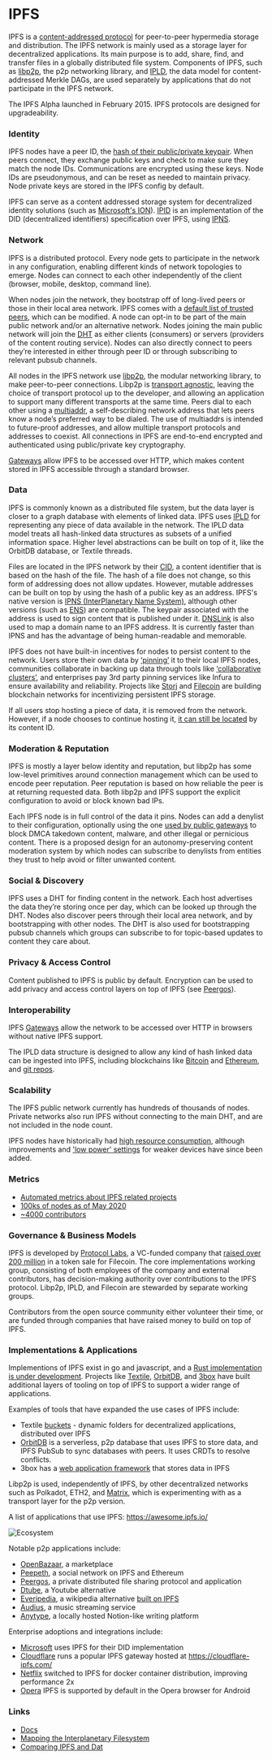 # IPFS

IPFS is a [content-addressed protocol](https://docs.ipfs.io/concepts/content-addressing/) for peer-to-peer hypermedia storage and distribution. The IPFS network is mainly used as a storage layer for decentralized applications. Its main purpose is to add, share, find, and transfer files in a globally distributed file system. Components of IPFS, such as [libp2p](https://libp2p.io/), the p2p networking library, and [IPLD](https://ipld.io/), the data model for content-addressed Merkle DAGs, are used separately by applications that do not participate in the IPFS network.

The IPFS Alpha launched in February 2015. IPFS protocols are designed for upgradeability.

### Identity

IPFS nodes have a peer ID, the [hash of their public/private keypair](https://docs.libp2p.io/concepts/peer-id/). When peers connect, they exchange public keys and check to make sure they match the node IDs. Communications are encrypted using these keys. Node IDs are pseudonymous, and can be reset as needed to maintain privacy. Node private keys are stored in the IPFS config by default.

IPFS can serve as a content addressed storage system for decentralized identity solutions (such as [Microsoft's ION](https://techcommunity.microsoft.com/t5/identity-standards-blog/ion-booting-up-the-network/ba-p/1441552)). [IPID](https://github.com/jonnycrunch/ipid) is an implementation of the DID (decentralized identifiers) specification over IPFS, using [IPNS](https://docs.ipfs.io/concepts/ipns/).

### Network

IPFS is a distributed protocol. Every node gets to participate in the network in any configuration, enabling different kinds of network topologies to emerge. Nodes can connect to each other independently of the client (browser, mobile, desktop, command line).

When nodes join the network, they bootstrap off of long-lived peers or those in their local area network. IPFS comes with a [default list of trusted peers](https://docs.ipfs.io/how-to/modify-bootstrap-list/), which can be modified. A node can opt-in to be part of the main public network and/or an alternative network. Nodes joining the main public network will join the [DHT](https://docs.ipfs.io/concepts/dht/) as either clients (consumers) or servers (providers of the content routing service). Nodes can also directly connect to peers they’re interested in either through peer ID or through subscribing to relevant pubsub channels.

All nodes in the IPFS network use [libp2p](https://libp2p.io/), the modular networking library, to make peer-to-peer connections. Libp2p is [transport agnostic](https://docs.libp2p.io/concepts/transport/), leaving the choice of transport protocol up to the developer, and allowing an application to support many different transports at the same time. Peers dial to each other using a [multiaddr](https://multiformats.io/multiaddr), a self-describing network address that lets peers know a node’s preferred way to be dialed. The use of multiaddrs is intended to future-proof addresses, and allow multiple transport protocols and addresses to coexist. All connections in IPFS are end-to-end encrypted and authenticated using public/private key cryptography.

[Gateways](https://docs.ipfs.io/concepts/ipfs-gateway/) allow IPFS to be accessed over HTTP, which makes content stored in IPFS accessible through a standard browser.

### Data

IPFS is commonly known as a distributed file system, but the data layer is closer to a graph database with elements of linked data. IPFS uses [IPLD](https://ipld.io/) for representing any piece of data available in the network. The IPLD data model treats all hash-linked data structures as subsets of a unified information space. Higher level abstractions can be built on top of it, like the OrbitDB database, or Textile threads.

Files are located in the IPFS network by their [CID](https://docs.ipfs.io/concepts/content-addressing/), a content identifier that is based on the hash of the file. The hash of a file does not change, so this form of addressing does not allow updates. However, mutable addresses can be built on top by using the hash of a public key as an address. IPFS's native version is [IPNS (InterPlanetary Name System)](https://docs.ipfs.io/concepts/ipns/), although other versions (such as [ENS](https://gist.github.com/PhyrexTsai/cffcbfa1d752b9cf817d920dfcd1ec9f)) are compatible. The keypair associated with the address is used to sign content that is published under it. [DNSLink](https://docs.ipfs.io/concepts/dnslink/) is also used to map a domain name to an IPFS address. It is currently faster than IPNS and has the advantage of being human-readable and memorable.

IPFS does not have built-in incentives for nodes to persist content to the network. Users store their own data by [‘pinning’](https://docs.ipfs.io/concepts/persistence/) it to their local IPFS nodes, communities collaborate in backing up data through tools like [‘collaborative clusters’](https://blog.ipfs.io/2020-01-09-collaborative-clusters/), and enterprises pay 3rd party pinning services like Infura to ensure availability and reliability. Projects like [Storj](https://storj.io/blog/2019/10/ipfs-now-on-storj-network/) and [Filecoin](https://filecoin.io/) are building blockchain networks for incentivizing persistent IPFS storage.

If all users stop hosting a piece of data, it is removed from the network. However, if a node chooses to continue hosting it, [it can still be located](https://github.com/ipfs-inactive/faq/issues/9) by its content ID.

### Moderation & Reputation

IPFS is mostly a layer below identity and reputation, but libp2p has some low-level primitives around connection management which can be used to encode peer reputation. Peer reputation is based on how reliable the peer is at returning requested data. Both libp2p and IPFS support the explicit configuration to avoid or block known bad IPs.

Each IPFS node is in full control of the data it pins. Nodes can add a denylist to their configuration, optionally using the one [used by public gateways](https://github.com/ipfs/infra/blob/master/ipfs/gateway/denylist.conf) to block DMCA takedown content, malware, and other illegal or pernicious content. There is a proposed design for an autonomy-preserving content moderation system by which nodes can subscribe to denylists from entities they trust to help avoid or filter unwanted content.

### Social & Discovery

IPFS uses a DHT for finding content in the network. Each host advertises the data they’re storing once per day, which can be looked up through the DHT. Nodes also discover peers through their local area network, and by bootstrapping with other nodes. The DHT is also used for bootstrapping pubsub channels which groups can subscribe to for topic-based updates to content they care about.

### Privacy & Access Control

Content published to IPFS is public by default. Encryption can be used to add privacy and access control layers on top of IPFS (see [Peergos](peergos.md)).

### Interoperability

IPFS [Gateways](https://docs.ipfs.io/concepts/ipfs-gateway/) allow the network to be accessed over HTTP in browsers without native IPFS support.

The IPLD data structure is designed to allow any kind of hash linked data can be ingested into IPFS, including blockchains like [Bitcoin](https://github.com/ipld/go-ipld-btc) and [Ethereum](https://github.com/ipfs/go-ipld-eth), and [git repos](https://github.com/ipfs-shipyard/git-remote-ipld).

### Scalability

The IPFS public network currently has hundreds of thousands of nodes. Private networks also run IPFS without connecting to the main DHT, and are not included in the node count.

IPFS nodes have historically had [high resource consumption](https://hackernoon.com/ipfs-a-complete-analysis-of-the-distributed-web-6465ff029b9b), although improvements and ['low power' settings](https://www.reddit.com/r/ipfs/comments/7sfcbq/im_running_ipfs_on_my_raspberry_pi/) for weaker devices have since been added.

### Metrics

- [Automated metrics about IPFS related projects](https://github.com/ipfs/metrics)
- [100ks of nodes as of May 2020](https://youtu.be/RxJSUBeqOKU?t=392)
- [~4000 contributors](https://github.com/ipfs-shipyard/get-gh-contributors)

### Governance & Business Models

IPFS is developed by [Protocol Labs](https://protocol.ai/), a VC-funded company that [raised over 200 million](https://filecoin.io/blog/sale-completed/) in a token sale for Filecoin. The core implementations working group, consisting of both employees of the company and external contributors, has decision-making authority over contributions to the IPFS protocol. Libp2p, IPLD, and Filecoin are stewarded by separate working groups.

Contributors from the open source community either volunteer their time, or are funded through companies that have raised money to build on top of IPFS.

### Implementations & Applications

Implementions of IPFS exist in go and javascript, and a [Rust implementation is under development](https://blog.ipfs.io/2020-03-18-announcing-rust-ipfs/). Projects like [Textile](https://textile.io/), [OrbitDB](https://orbitdb.org/), and [3box](https://www.3box.io/) have built additional layers of tooling on top of IPFS to support a wider range of applications.

Examples of tools that have expanded the use cases of IPFS include:

- Textile [buckets](https://docs.textile.io/concepts/buckets/) - dynamic folders for decentralized applications, distributed over IPFS
- [OrbitDB](https://github.com/orbitdb/orbit-db) is a serverless, p2p database that uses IPFS to store data, and IPFS PubSub to sync databases with peers. It uses CRDTs to resolve conflicts.
- 3box has a [web application framework](https://docs.3box.io/build/web-apps) that stores data in IPFS

Libp2p is used, independently of IPFS, by other decentralized networks such as Polkadot, ETH2, and [Matrix](matrix.md), which is experimenting with as a transport layer for the p2p version.

A list of applications that use IPFS: https://awesome.ipfs.io/

![Ecosystem](https://ipfs.io/ipfs/QmSKi1BCzVmiPPSFNbTN5FafZxA1kLxsKyLQtQrAQEVS3H?filename=Ecosystem%20Diagram.png)

Notable p2p applications include:

- [OpenBazaar](https://openbazaar.org/), a marketplace
- [Peepeth](https://peepeth.com/welcome), a social network on IPFS and Ethereum
- [Peergos](https://peergos.org/), a private distributed file sharing protocol and application
- [Dtube](https://about.d.tube/), a Youtube alternative
- [Everipedia](https://everipedia.org/), a wikipedia alternative [built on IPFS](https://qz.com/1151073/wikipedias-cofounder-on-how-hes-creating-a-bigger-better-rival-on-the-blockchain/)
- [Audius](https://github.com/AudiusProject), a music streaming service
- [Anytype](https://anytype.io/), a locally hosted Notion-like writing platform

Enterprise adoptions and integrations include:

- [Microsoft](https://techcommunity.microsoft.com/t5/identity-standards-blog/ion-booting-up-the-network/ba-p/1441552) uses IPFS for their DID implementation
- [Cloudflare](https://developers.cloudflare.com/distributed-web/ipfs-gateway/) runs a popular IPFS gateway hosted at https://cloudflare-ipfs.com/
- [Netflix](https://blog.ipfs.io/2020-02-14-improved-bitswap-for-container-distribution/) switched to IPFS for docker container distribution, improving performance 2x
- [Opera](https://blog.ipfs.io/2020-03-30-ipfs-in-opera-for-android/) IPFS is supported by default in the Opera browser for Android

### Links

- [Docs](https://docs.ipfs.io/)
- [Mapping the Interplanetary Filesystem](https://arxiv.org/pdf/2002.07747.pdf)
- [Comparing IPFS and Dat](https://medium.com/decentralized-web/comparing-ipfs-and-dat-8f3891d3a603)
